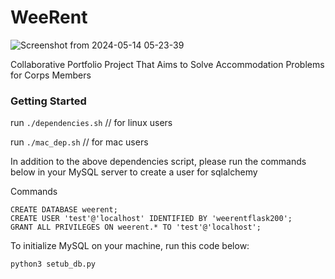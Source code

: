 # WeeRent

![Screenshot from 2024-05-14 05-23-39](https://github.com/hlb-git/WeeRent/assets/93451988/c8614db0-7550-4e15-ae57-0a09b0edc28e)

Collaborative Portfolio Project That Aims to Solve Accommodation Problems for Corps Members

### Getting Started
run ``` ./dependencies.sh ``` // for linux users

run ```./mac_dep.sh``` // for mac users


In addition to the above dependencies script, please run the commands below in your
MySQL server to create a user for sqlalchemy

Commands
```
CREATE DATABASE weerent;
CREATE USER 'test'@'localhost' IDENTIFIED BY 'weerentflask200';
GRANT ALL PRIVILEGES ON weerent.* TO 'test'@'localhost';
```
To initialize MySQL on your machine, run this code below:
```
python3 setub_db.py
```
